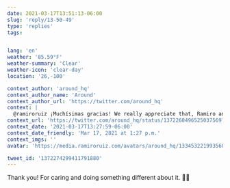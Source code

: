 ```yaml
---
date: 2021-03-17T13:51:13-06:00
slug: 'reply/13-50-49'
type: 'replies'
tags:


lang: 'en'
weather: '85.59°F'
weather-summary: 'Clear'
weather-icon: 'clear-day'
location: '26,-100'

context_author: 'around_hq'
context_author_name: 'Around'
context_author_url: 'https://twitter.com/around_hq'
context: |
  @ramiroruiz ¡Muchísimas gracias! We really appreciate that, Ramiro and thank you for trying us out! 😍🙏
context_url: 'https://twitter.com/around_hq/status/1372268496525037569?s=12'
context_date: '2021-03-17T13:27:59-06:00'
context_date_friendly: 'Mar 17, 2021 at 1:27 p.m.'
context_imgs: ''
avatar: 'https://media.ramiroruiz.com/avatars/around_hq/1334532219935682561/LCf8FGHq_bigger.jpg'

tweet_id: '1372274299411791880'
---
```

Thank you! For caring and doing something different about it. 👏🏼